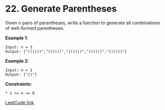 # 22. Generate Parentheses

Given n pairs of parentheses, write a function to generate all combinations of well-formed parentheses. 

**Example 1:**

	Input: n = 3
	Output: ["((()))","(()())","(())()","()(())","()()()"]

**Example 2:**

	Input: n = 1
	Output: ["()"]

**Constraints:**

    * 1 <= n <= 8
	
[LeetCode link](https://leetcode.com/problems/generate-parentheses/description/).
